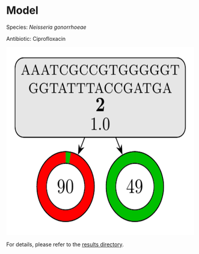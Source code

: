 
# Model

Species: *Neisseria gonorrhoeae*

Antibiotic: Ciprofloxacin

<img src="./model.png" width=500 height=500 />

For details, please refer to the [results directory](../../../../../results/cart_b/neisseria%20gonorrhoeae/ciprofloxacin/repeat_4/).

